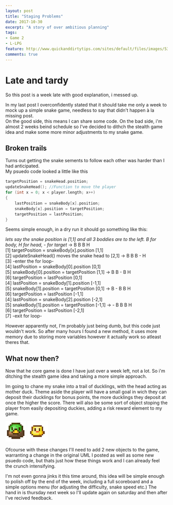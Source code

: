 ```yaml
---
layout: post
title: "Staging Problems"
date: 2017-10-30
excerpt: "A story of over ambitious planning"
tags:
- Game 2
- L-LPG
feature: http://www.quickanddirtytips.com/sites/default/files/images/5365/mistake.jpg
comments: true
---
```


# Late and tardy
So this post is a week late with good explanation, i messed up.

In my last post I overconfidently stated that it should take me only a week to mock up a simple snake game, needless to say that didn't happen à la missing post. <br>
On the good side, this means I can share some code. On the bad side, i'm almost 2 weeks beind schedule so I've decided to dithch the stealth game idea and make some more minor adjustments to my snake game.

## Broken trails
Turns out getting the snake sements to follow each other was harder than I had anticipated. <br>
My psuedo code looked a little like this
```c++
targetPosition = snakeHead.position;
updateSnakeHead(); //Function to move the player
for (int x = 0; x < player.length; x++)
{
    lastPosition = snakeBody[x].position;
    snakeBody[x].position = targetPosition;
    targetPosition = lastPosition;
}
```
Seems simple enough, in a dry run it should go something like this:

_lets say the snake position is [1,1] and all 3 boddies are to the left. B for body, H for head, - for target_ -> B B B H <br>
[1] targetPosition = snakeBody[x].position [1,1] <br>
[2] updateSnakeHead() moves the snake head to [2,1] -> B B B - H <br>
[3] -enter the for loop- <br>
[4] lastPosition = snakeBody[0].position [0,1] <br>
[5] snakeBody[0].position = targetPosition [1,1] -> B B - B H <br>
[6] targetPosition = lastPosition [0,1] <br>
[4] lastPosition = snakeBody[1].position [-1,1] <br>
[5] snakeBody[1].position = targetPosition [0,1] -> B - B B H <br>
[6] targetPosition = lastPosition [-1,1] <br>
[4] lastPosition = snakeBody[2].position [-2,1] <br>
[5] snakeBody[1].position = targetPosition [-1,1] -> - B B B H <br>
[6] targetPosition = lastPosition [-2,1] <br>
[7] -exit for loop- <br>

However apparently not, I'm probably just being dumb, but this code just wouldn't work. So after many hours I found a new method, it uses more memory due to storing more variables however it actually work so atleast theres that.

## What now then?
Now that he core game is done I have just over a week left, not a lot. So i'm ditching the stealth game idea and taking a more simple approach.

Im going to chane my snake into a trail of ducklings, with the head acting as mother duck. Theme aside the player will have a small goal in wich they can deposit their ducklings for bonus points, the more ducklings they deposit at once the higher the score. There will also be some sort of object stoping the player from easily depositing duckies, adding a risk reward element to my game. <br>

<img src="../assets/img/player.png"> 	<img src="../assets/img/Body.png">

Ofcourse with these changes I'll need to add 2 new objects to the game, warranting a change in the original UML I posted as well as some new psuedo code, but thats just how these things work and I can already feel the crunch intensifying. 

I'm not even gonna jinks it this time around, this idea will be simple enough to polish off by the end of the week, including a full scoreboard and a simple options menu (for adjusting the difficulty, snake speed etc.) The hand in is thursday next week so I'll update again on saturday and then after I've recived feedback.

